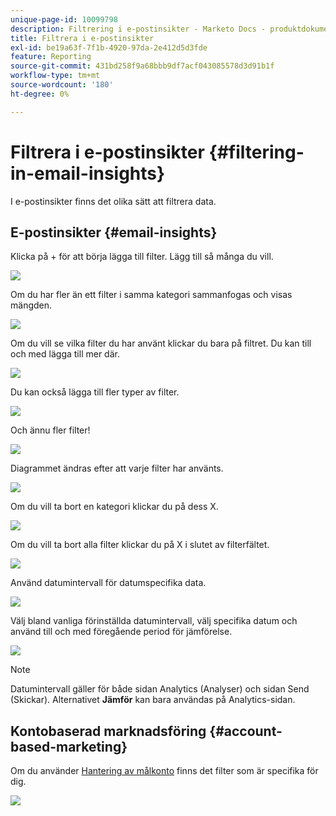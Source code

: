 ```yaml
---
unique-page-id: 10099798
description: Filtrering i e-postinsikter - Marketo Docs - produktdokumentation
title: Filtrera i e-postinsikter
exl-id: be19a63f-7f1b-4920-97da-2e412d5d3fde
feature: Reporting
source-git-commit: 431bd258f9a68bbb9df7acf043085578d3d91b1f
workflow-type: tm+mt
source-wordcount: '180'
ht-degree: 0%

---
```


# Filtrera i e-postinsikter {#filtering-in-email-insights}

I e-postinsikter finns det olika sätt att filtrera data.

## E-postinsikter {#email-insights}

Klicka på + för att börja lägga till filter. Lägg till så många du vill.

![](assets/one-2.png)

Om du har fler än ett filter i samma kategori sammanfogas och visas mängden.

![](assets/state.png)

Om du vill se vilka filter du har använt klickar du bara på filtret. Du kan till och med lägga till mer där.

![](assets/states.png)

Du kan också lägga till fler typer av filter.

![](assets/os.png)

Och ännu fler filter!

![](assets/more-filters.png)

Diagrammet ändras efter att varje filter har använts.

![](assets/filtered-chart.png)

Om du vill ta bort en kategori klickar du på dess X.

![](assets/filter1.png)

Om du vill ta bort alla filter klickar du på X i slutet av filterfältet.

![](assets/filter2.png)

Använd datumintervall för datumspecifika data.

![](assets/date-click.png)

Välj bland vanliga förinställda datumintervall, välj specifika datum och använd till och med föregående period för jämförelse.

![](assets/date-range.png)

>[!NOTE]
>
>Datumintervall gäller för både sidan Analytics (Analyser) och sidan Send (Skickar). Alternativet **Jämför** kan bara användas på Analytics-sidan.

## Kontobaserad marknadsföring {#account-based-marketing}

Om du använder [Hantering av målkonto](https://docs.marketo.com/display/DOCS/Account+Based+Marketing+Overview) finns det filter som är specifika för dig.

![](assets/abm.png)

